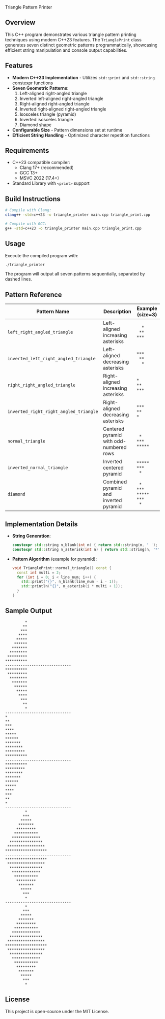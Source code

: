 Triangle Pattern Printer

## Overview

This C++ program demonstrates various triangle pattern printing techniques using modern C++23 features. The `TrianglePrint` class generates seven distinct geometric patterns programmatically, showcasing efficient string manipulation and console output capabilities.

## Features

- **Modern C++23 Implementation** - Utilizes `std::print` and `std::string` constexpr functions
- **Seven Geometric Patterns**:
  1. Left-aligned right-angled triangle
  2. Inverted left-aligned right-angled triangle
  3. Right-aligned right-angled triangle
  4. Inverted right-aligned right-angled triangle
  5. Isosceles triangle (pyramid)
  6. Inverted isosceles triangle
  7. Diamond shape
- **Configurable Size** - Pattern dimensions set at runtime
- **Efficient String Handling** - Optimized character repetition functions

## Requirements

- C++23 compatible compiler:
  - Clang 17+ (recommended)
  - GCC 13+
  - MSVC 2022 (17.4+)
- Standard Library with `<print>` support

## Build Instructions

```bash
# Compile with Clang:
clang++ -std=c++23 -o triangle_printer main.cpp triangle_print.cpp

# Compile with GCC:
g++ -std=c++23 -o triangle_printer main.cpp triangle_print.cpp
```

## Usage

Execute the compiled program with:
```bash
./triangle_printer
```

The program will output all seven patterns sequentially, separated by dashed lines.

## Pattern Reference

| Pattern Name                          | Description                                  | Example (size=3) |
|---------------------------------------|----------------------------------------------|------------------|
| `left_right_angled_triangle`          | Left-aligned increasing asterisks            | `  *`<br>` **`<br>`***` |
| `inverted_left_right_angled_triangle` | Left-aligned decreasing asterisks            | `***`<br>` **`<br>`  *` |
| `right_right_angled_triangle`         | Right-aligned increasing asterisks           | `*`<br>`**`<br>`***` |
| `inverted_right_right_angled_triangle`| Right-aligned decreasing asterisks           | `***`<br>`**`<br>`*` |
| `normal_triangle`                     | Centered pyramid with odd-numbered rows      | `  *  `<br>` *** `<br>`*****` |
| `inverted_normal_triangle`            | Inverted centered pyramid                    | `*****`<br>` *** `<br>`  *  ` |
| `diamond`                             | Combined pyramid and inverted pyramid        | `  *  `<br>` *** `<br>`*****`<br>` *** `<br>`  *  ` |

## Implementation Details

- **String Generation**:
  ```cpp
  constexpr std::string n_blank(int n) { return std::string(n, ' '); }
  constexpr std::string n_asterisk(int n) { return std::string(n, '*'); }
  ```
  
- **Pattern Algorithm** (example for pyramid):
  ```cpp
  void TrianglePrint::normal_triangle() const {
    const int multi = 2;
    for (int i = 0; i < line_num; i++) {
      std::print("{}", n_blank(line_num - i - 1));
      std::println("{}", n_asterisk(i * multi + 1));
    }
  }
  ```

## Sample Output

```
         *
        **
       ***
      ****
     *****
    ******
   *******
  ********
 *********
**********
------------------------------
**********
 *********
  ********
   *******
    ******
     *****
      ****
       ***
        **
         *
------------------------------
*
**
***
****
*****
******
*******
********
*********
**********
------------------------------
**********
*********
********
*******
******
*****
****
***
**
*
------------------------------
         *
        ***
       *****
      *******
     *********
    ***********
   *************
  ***************
 *****************
*******************
------------------------------
*******************
 *****************
  ***************
   *************
    ***********
     *********
      *******
       *****
        ***
         *
------------------------------
         *
        ***
       *****
      *******
     *********
    ***********
   *************
  ***************
 *****************
*******************
 *****************
  ***************
   *************
    ***********
     *********
      *******
       *****
        ***
         *
```

## License

This project is open-source under the MIT License.

